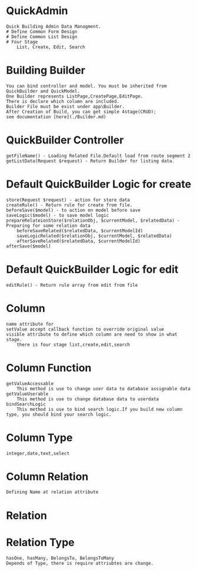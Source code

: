 # QuickAdmin
    Quick Building Admin Data Managment.
    # Define Common Form Design
    # Define Common List Design
    # Four Stage
        List, Create, Edit, Search

# Building Builder
    You can bind controller and model. You must be inherited from QuickBuilder and QuickModel.
    One Builder represents ListPage,CreatePage,EditPage.
    There is declare which column are included.
    Builder File must be exist under app\Builder.
    After Creation of Build, you can get simple 4stage(CRUD);
    see documentation [here](./Builder.md)
# QuickBuilder Controller
    getFileName() - Loading Related File.Default load from route segment 2
    getListData(Request $request) - Return Builder for listing data.

# Default QuickBuilder Logic for create
    store(Request $request) - action for store data
    createRule() - Return rule for create from file.
    beforeSave($model) - to action on model before save
    saveLogic($model) - to save model logic
    prepareRelateionStore($relationObj, $currentModel, $relatedData) - Preparing for some relation data
        beforeSaveRelated($relatedData, $currentModelId)
        saveLogicRelated($relationObj, $currentModel, $relatedData)
        afterSaveRelated($relatedData, $currentModelId)
    afterSave($model)
# Default QuickBuilder Logic for edit
    editRule() - Return rule array from edit from file

# Column
    name attribute for
    setValue accept callback function to override original value
    visible attribute to define which column are need to show in what stage.
        there is four stage list,create,edit,search

# Column Function
    getValueAccessable
        This method is use to change user data to database assignable data
    getValueUserable
        This method is use to change database data to userdata
    bindSearchLogic
        This method is use to bind search logic.If you build new column type, you should bind your search logic.

# Column Type
    integer,date,text,select

# Column Relation
    Defining Name at relation attribute
    
# Relation
# Relation Type
    hasOne, hasMany, BelongsTo, BelongsToMany
    Depends of Type, there is require attriubtes are change.